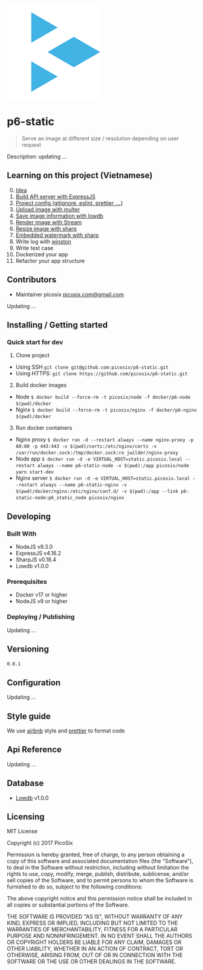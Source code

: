 ![Picosix](./document/static/logo.png)

# p6-static

> Serve an image at different size / resolution depending on user request

Description: updating ...

## Learning on this project (Vietnamese)

0. [Idea](./document/0-idea.md)
1. [Build API server with ExpressJS](./document/1-build-api-server-with-expressjs.md)
2. [Project config (gitignore, eslint, prettier, ...)](./document/2.project-config.md)
3. [Upload image with multer](./document/3-upload-image-with-multer.md)
4. [Save image information with lowdb](./document/4-save-image-information-with-lowdb.md)
5. [Render image with Stream](./document/5-render-image-with-stream.md)
6. [Resize image with sharp](./document/6-resize-image-with-sharp.md)
7. [Embedded watermark with sharp](./document/7-embedded-watermark-with-sharp.md)
8. Write log with [winston](https://github.com/winstonjs/winston)
9. Write test case
10. Dockerized your app
11. Refactor your app structure

## Contributors

* Maintainer picosix <picosix.com@gmail.com>

Updating ...

## Installing / Getting started

### Quick start for dev

1. Clone project

* Using SSH `git clone git@github.com:picosix/p6-static.git`
* Using HTTPS: `git clone https://github.com/picosix/p6-static.git`

2. Build docker images

* Node `$ docker build --force-rm -t picosix/node -f docker/p6-node $(pwd)/docker`
* Nginx `$ docker build --force-rm -t picosix/nginx -f docker/p6-nginx $(pwd)/docker`

3. Run docker containers

* Nginx proxy `$ docker run -d --restart always --name nginx-proxy -p 80:80 -p 443:443 -v $(pwd)/certs:/etc/nginx/certs -v /var/run/docker.sock:/tmp/docker.sock:ro jwilder/nginx-proxy`
* Node app `$ docker run -d -e VIRTUAL_HOST=static.picosix.local --restart always --name p6-static-node -v $(pwd):/app picosix/node yarn start-dev`
* Nginx server `$ docker run -d -e VIRTUAL_HOST=static.picosix.local --restart always --name p6-static-nginx -v $(pwd)/docker/nginx:/etc/nginx/conf.d/ -v $(pwd):/app --link p6-static-node:p6_static_node picosix/nginx`

## Developing

### Built With

* NodeJS v9.3.0
* ExpressJS v4.16.2
* SharpJS v0.18.4
* Lowdb v1.0.0

### Prerequisites

* Docker v17 or higher
* NodeJS v9 or higher

### Deploying / Publishing

Updating ...

## Versioning

`0.0.1`

## Configuration

Updating ...

## Style guide

We use [airbnb](https://github.com/airbnb/javascript) style and [prettier](https://github.com/prettier/prettier) to format code

## Api Reference

Updating ...

## Database

* [Lowdb](https://github.com/typicode/lowdb) v1.0.0

## Licensing

MIT License

Copyright (c) 2017 PicoSix

Permission is hereby granted, free of charge, to any person obtaining a copy
of this software and associated documentation files (the "Software"), to deal
in the Software without restriction, including without limitation the rights
to use, copy, modify, merge, publish, distribute, sublicense, and/or sell
copies of the Software, and to permit persons to whom the Software is
furnished to do so, subject to the following conditions:

The above copyright notice and this permission notice shall be included in all
copies or substantial portions of the Software.

THE SOFTWARE IS PROVIDED "AS IS", WITHOUT WARRANTY OF ANY KIND, EXPRESS OR
IMPLIED, INCLUDING BUT NOT LIMITED TO THE WARRANTIES OF MERCHANTABILITY,
FITNESS FOR A PARTICULAR PURPOSE AND NONINFRINGEMENT. IN NO EVENT SHALL THE
AUTHORS OR COPYRIGHT HOLDERS BE LIABLE FOR ANY CLAIM, DAMAGES OR OTHER
LIABILITY, WHETHER IN AN ACTION OF CONTRACT, TORT OR OTHERWISE, ARISING FROM,
OUT OF OR IN CONNECTION WITH THE SOFTWARE OR THE USE OR OTHER DEALINGS IN THE
SOFTWARE.
